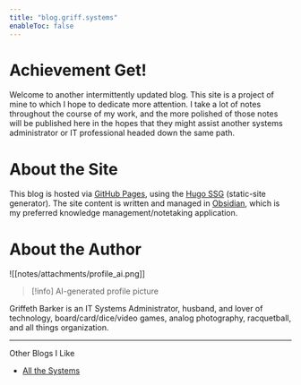 ```yaml
---
title: "blog.griff.systems"
enableToc: false
---
```


# Achievement Get! 
Welcome to another intermittently updated blog. This site is a project of mine to which I hope to dedicate more attention. I take a lot of notes throughout the course of my work, and the more polished of those notes will be published here in the hopes that they might assist another systems administrator or IT professional headed down the same path.

# About the Site
This blog is hosted via [GitHub Pages](https://pages.github.com/), using the [Hugo SSG](https://gohugo.io/) (static-site generator). The site content is written and managed in [Obsidian](https://obsidian.md/), which is my preferred knowledge management/notetaking application.

# About the Author
![[notes/attachments/profile_ai.png]]

>[!info]
>AI-generated profile picture

Griffeth Barker is an IT Systems Administrator, husband, and lover of technology, board/card/dice/video games, analog photography, racquetball, and all things organization.

---
Other Blogs I Like
- [All the Systems](http://allthesystems.com/)


